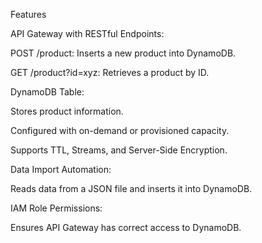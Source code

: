 Features

API Gateway with RESTful Endpoints:

POST /product: Inserts a new product into DynamoDB.

GET /product?id=xyz: Retrieves a product by ID.

DynamoDB Table:

Stores product information.

Configured with on-demand or provisioned capacity.

Supports TTL, Streams, and Server-Side Encryption.

Data Import Automation:

Reads data from a JSON file and inserts it into DynamoDB.

IAM Role Permissions:

Ensures API Gateway has correct access to DynamoDB.
